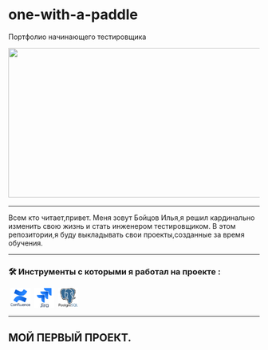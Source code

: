 # one-with-a-paddle
Портфолио начинающего тестировщика
<div align="center">
  <img src="https://media.giphy.com/media/dWesBcTLavkZuG35MI/giphy.gif" width="600" height="300"/>
</div>

---

Всем кто читает,привет.
Меня зовут Бойцов Илья,я решил кардинально изменить свою жизнь и стать инженером тестировщиком.
В этом репозитории,я буду выкладывать свои проекты,созданные за время обучения.

---

### :hammer_and_wrench: Инструменты с которыми я работал на проекте :
<img>
<img src="https://github.com/devicons/devicon/blob/master/icons/confluence/confluence-original-wordmark.svg" title="confluence" alt="confluence" width="40" height="40"/>&nbsp;
<img src="https://github.com/devicons/devicon/blob/master/icons/jira/jira-original-wordmark.svg" title="jira" alt="jira" width="40" height="40"/>&nbsp;
<img src="https://github.com/devicons/devicon/blob/master/icons/postgresql/postgresql-original-wordmark.svg"  title="postgresql" alt="postgresql" width="40" height="40"/>&nbsp;


---

## МОЙ ПЕРВЫЙ ПРОЕКТ.

